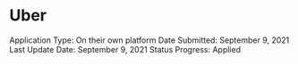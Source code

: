 # Uber

Application Type: On their own platform
Date Submitted: September 9, 2021
Last Update Date: September 9, 2021
Status Progress: Applied